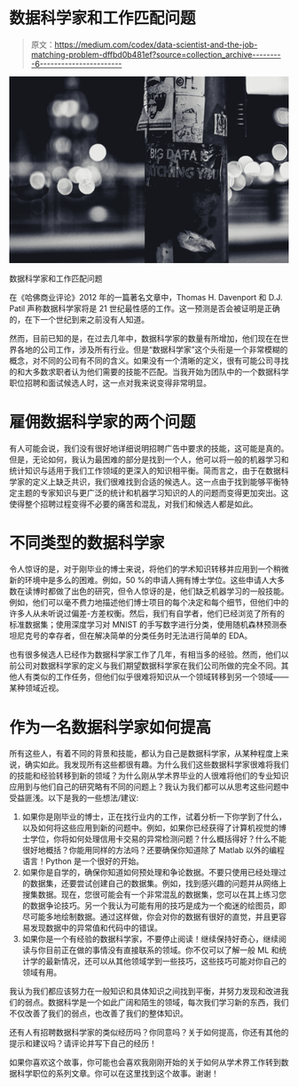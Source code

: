 # 数据科学家和工作匹配问题

> 原文：<https://medium.com/codex/data-scientist-and-the-job-matching-problem-dffbd0b481ef?source=collection_archive---------6----------------------->

![](img/6bd1f16a6b6207e06a907c1ed418a76a.png)

数据科学家和工作匹配问题

在《哈佛商业评论》2012 年的一篇著名文章中，Thomas H. Davenport 和 D.J. Patil 声称数据科学家将是 21 世纪最性感的工作。这一预测是否会被证明是正确的，在下一个世纪到来之前没有人知道。

然而，目前已知的是，在过去几年中，数据科学家的数量有所增加，他们现在在世界各地的公司工作，涉及所有行业。但是“数据科学家”这个头衔是一个非常模糊的概念，对不同的公司有不同的含义。如果没有一个清晰的定义，很有可能公司寻找的和大多数求职者认为他们需要的技能不匹配。当我开始为团队中的一个数据科学职位招聘和面试候选人时，这一点对我来说变得非常明显。

# 雇佣数据科学家的两个问题

有人可能会说，我们没有很好地详细说明招聘广告中要求的技能，这可能是真的。但是，无论如何，我认为最困难的部分是找到一个人，他可以将一般的机器学习和统计知识与适用于我们工作领域的更深入的知识相平衡。简而言之，由于在数据科学家的定义上缺乏共识，我们很难找到合适的候选人。这一点由于找到能够平衡特定主题的专家知识与更广泛的统计和机器学习知识的人的问题而变得更加突出。这使得整个招聘过程变得不必要的痛苦和混乱，对我们和候选人都是如此。

# 不同类型的数据科学家

令人惊讶的是，对于刚毕业的博士来说，将他们的学术知识转移并应用到一个稍微新的环境中是多么的困难。例如，50 %的申请人拥有博士学位。这些申请人大多数在读博时都做了出色的研究，但令人惊讶的是，他们缺乏机器学习的一般技能。例如，他们可以毫不费力地描述他们博士项目的每个决定和每个细节，但他们中的许多人从未听说过偏差-方差权衡。然后，我们有自学者，他们已经浏览了所有的标准数据集；使用深度学习对 MNIST 的手写数字进行分类，使用随机森林预测泰坦尼克号的幸存者，但在解决简单的分类任务时无法进行简单的 EDA。

也有很多候选人已经作为数据科学家工作了几年，有相当多的经验。然而，他们以前公司对数据科学家的定义与我们期望数据科学家在我们公司所做的完全不同。其他人有类似的工作任务，但他们似乎很难将知识从一个领域转移到另一个领域——某种领域近视。

# 作为一名数据科学家如何提高

所有这些人，有着不同的背景和技能，都认为自己是数据科学家，从某种程度上来说，确实如此。我发现所有这些都很有趣。为什么我们这些数据科学家很难将我们的技能和经验转移到新的领域？为什么刚从学术界毕业的人很难将他们的专业知识应用到与他们自己的研究略有不同的问题上？我认为我们都可以从思考这些问题中受益匪浅。以下是我的一些想法/建议:

1.  如果你是刚毕业的博士，正在找行业内的工作，试着分析一下你学到了什么，以及如何将这些应用到新的问题中。例如，如果你已经获得了计算机视觉的博士学位，你将如何处理信用卡交易的异常检测问题？什么概括得好？什么不能很好地概括？你能用同样的方法吗？还要确保你知道除了 Matlab 以外的编程语言！Python 是一个很好的开始。
2.  如果你是自学的，确保你知道如何预处理和争论数据。不要只使用已经处理过的数据集，还要尝试创建自己的数据集。例如，找到感兴趣的问题并从网络上搜集数据。现在，您很可能会有一个非常混乱的数据集，您可以在其上练习您的数据争论技巧。另一个我认为可能有用的技巧是成为一个痴迷的绘图员，即尽可能多地绘制数据。通过这样做，你会对你的数据有很好的直觉，并且更容易发现数据中的异常值和代码中的错误。
3.  如果你是一个有经验的数据科学家，不要停止阅读！继续保持好奇心，继续阅读与你目前正在做的事情没有直接联系的领域。你不仅可以了解一般 ML 和统计学的最新情况，还可以从其他领域学到一些技巧，这些技巧可能对你自己的领域有用。

我认为我们都应该努力在一般知识和具体知识之间找到平衡，并努力发现和改进我们的弱点。数据科学是一个如此广阔和陌生的领域，每次我们学习新的东西，我们不仅改善了我们的弱点，也改善了我们的整体知识。

还有人有招聘数据科学家的类似经历吗？你同意吗？关于如何提高，你还有其他的提示和建议吗？请评论并写下自己的经历！

如果你喜欢这个故事，你可能也会喜欢我刚刚开始的关于如何从学术界工作转到数据科学职位的系列文章。你可以在这里找到这个故事。谢谢！